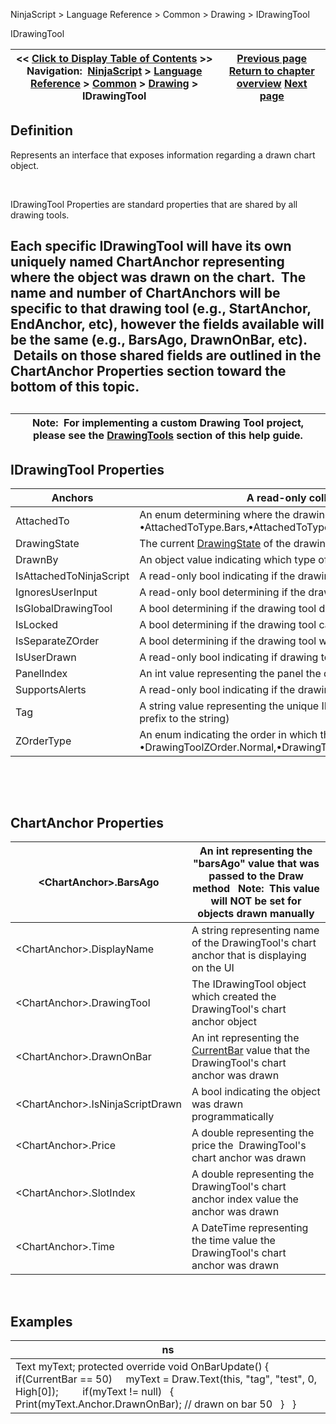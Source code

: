 ﻿


NinjaScript \> Language Reference \> Common \> Drawing \> IDrawingTool






















IDrawingTool







| \<\< [Click to Display Table of Contents](idrawingtool.md) \>\> **Navigation:**     [NinjaScript](ninjascript-1.md) \> [Language Reference](language_reference_wip-1.md) \> [Common](common-1.md) \> [Drawing](drawing-1.md) \> IDrawingTool | [Previous page](drawingtools_drawobjects-1.md) [Return to chapter overview](drawing-1.md) [Next page](pricelevels-1.md) |
| --- | --- |











## Definition


Represents an interface that exposes information regarding a drawn chart object.


 


IDrawingTool Properties are standard properties that are shared by all drawing tools.  


## 


## Each specific IDrawingTool will have its own uniquely named ChartAnchor representing where the object was drawn on the chart.  The name and number of ChartAnchors will be specific to that drawing tool (e.g., StartAnchor, EndAnchor, etc), however the fields available will be the same (e.g., BarsAgo, DrawnOnBar, etc).  Details on those shared fields are outlined in the ChartAnchor Properties section toward the bottom of this topic.


## 




| Note:  For implementing a custom Drawing Tool project, please see the [DrawingTools](drawing_tools-1.md) section of this help guide. |
| --- |



## 


## 


## IDrawingTool Properties




| Anchors | A read\-only collection of all of the [IDrawingTool's ChartAnchors](idrawingtool-1.htm#chartanchor) |
| --- | --- |
| AttachedTo | An enum determining where the drawing tool is attached.     Possible values are: •AttachedToType.Bars,•AttachedToType.GlobalInstrument,•AttachedToType.Indicator,•AttachedToType.Strategy |
| DrawingState | The current [DrawingState](drawingstate-1.md) of the drawing tool |
| DrawnBy | An object value indicating which type of NinjaScript the drawing tool originated (null if user drawn) |
| IsAttachedToNinjaScript | A read\-only bool indicating if the drawing tool is attached to an indicator or strategy |
| IgnoresUserInput | A read\-only bool determining if the drawing tool can be interacted with by the user. |
| IsGlobalDrawingTool | A bool determining if the drawing tool displays on all charts of the instrument |
| IsLocked | A bool determining if the drawing tool can be moved |
| IsSeparateZOrder | A bool determining if the drawing tool will reside on a different ZOrder from the NinjaScript object it was drawn |
| IsUserDrawn | A read\-only bool indicating if drawing tool was manually drawn by a user |
| PanelIndex | An int value representing the panel the drawing tool resides |
| SupportsAlerts | A read\-only bool indicating if the drawing tool can be used for creating an alert |
| Tag | A string value representing the unique ID of the draw object. (Global draw objects will have an "@" added as a prefix to the string) |
| ZOrderType | An enum indicating the order in which the drawing tool will be drawn.    Possible values are: •DrawingToolZOrder.Normal,•DrawingToolZOrder.AlwaysDrawnFirst,•DrawingToolZOrder.AlwaysDrawnLast |



 


 


## ChartAnchor Properties




| \<ChartAnchor\>.BarsAgo | An int representing the "barsAgo" value that was passed to the Draw method    Note:  This value will NOT be set for objects drawn manually |
| --- | --- |
| \<ChartAnchor\>.DisplayName | A string representing name of the DrawingTool's chart anchor that is displaying on the UI |
| \<ChartAnchor\>.DrawingTool | The IDrawingTool object which created the DrawingTool's chart anchor object |
| \<ChartAnchor\>.DrawnOnBar | An int representing the [CurrentBar](currentbar-1.md) value that the DrawingTool's chart anchor was drawn |
| \<ChartAnchor\>.IsNinjaScriptDrawn | A bool indicating the object was drawn programmatically |
| \<ChartAnchor\>.Price | A double representing the price the  DrawingTool's chart anchor was drawn |
| \<ChartAnchor\>.SlotIndex | A double representing the DrawingTool's chart anchor index value the anchor was drawn |
| \<ChartAnchor\>.Time | A DateTime representing the time value the DrawingTool's chart anchor was drawn |



 


## 


## Examples




| ns |
| --- |
| Text myText; protected override void OnBarUpdate() {       if(CurrentBar \=\= 50)      myText \= Draw.Text(this, "tag", "test", 0, High\[0]);             if(myText !\= null)    {                 Print(myText.Anchor.DrawnOnBar); // drawn on bar 50    }     } |









